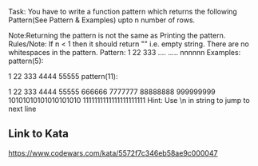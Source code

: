 Task:
You have to write a function pattern which returns the following Pattern(See Pattern & Examples) upto n number of rows.

Note:Returning the pattern is not the same as Printing the pattern.
Rules/Note:
If n < 1 then it should return "" i.e. empty string.
There are no whitespaces in the pattern.
Pattern:
1
22
333
....
.....
nnnnnn
Examples:
pattern(5):

1
22
333
4444
55555
pattern(11):

1
22
333
4444
55555
666666
7777777
88888888
999999999
10101010101010101010
1111111111111111111111
Hint: Use \n in string to jump to next line

## Link to Kata
https://www.codewars.com/kata/5572f7c346eb58ae9c000047